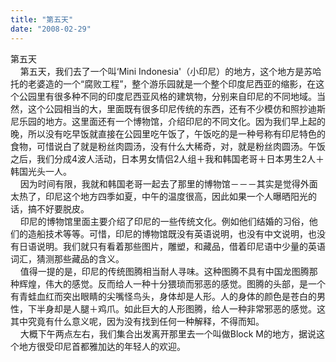 ```yaml
---
title: "第五天"
date: "2008-02-29"
---
```


第五天  
    第五天，我们去了一个叫‘Mini Indonesia'（小印尼）的地方，这个地方是苏哈托的老婆造的一个“腐败工程”，整个游乐园就是一个整个印度尼西亚的缩影，在这个公园里有很多种不同的印度尼西亚风格的建筑物，分别来自印尼的不同地域。当然，这个公园相当的大，里面既有很多印尼传统的东西，还有不少模仿和照抄迪斯尼乐园的地方。这里面还有一个博物馆，介绍印尼的不同文化。因为我们早上起的晚，所以没有吃早饭就直接在公园里吃午饭了，午饭吃的是一种号称有印尼特色的食物，可惜说白了就是粉丝肉圆汤，没有什么大稀奇，对，就是粉丝肉圆汤。午饭之后，我们分成4波人活动，日本男女情侣2人组＋我和韩国老哥＋日本男生2人＋韩国光头一人。  
    因为时间有限，我就和韩国老哥一起去了那里的博物馆－－－其实是觉得外面太热了，印尼这个地方四季如夏，中午的温度很高，因此如果一个人曝晒阳光的话，搞不好要脱皮。  
    印尼的博物馆里面主要介绍了印尼的一些传统文化。例如他们结婚的习俗，他们的造船技术等等。可惜，印尼的博物馆既没有英语说明，也没有中文说明，也没有日语说明。我们就只有看着那些图片，雕塑，和藏品，借着印尼语中少量的英语词汇，猜测那些藏品的含义。  
    值得一提的是，印尼的传统图腾相当耐人寻味。这种图腾不具有中国龙图腾那种辉煌，伟大的感觉。反而给人一种十分猥琐而邪恶的感觉。图腾的头部，是一个有青蛙血红而突出眼睛的尖嘴怪鸟头，身体却是人形。人的身体的颜色是苍白的男性，下半身却是人腿＋鸡爪。如此巨大的人形图腾，给人一种非常邪恶的感觉。这其中究竟有什么意义呢，因为没有找到任何一种解释，不得而知。  
    大概下午两点左右，我们集合出发离开那里去一个叫做Block M的地方，据说这个地方很受印尼首都雅加达的年轻人的欢迎。
